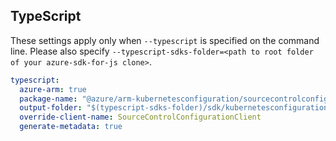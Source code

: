 ## TypeScript

These settings apply only when `--typescript` is specified on the command line.
Please also specify `--typescript-sdks-folder=<path to root folder of your azure-sdk-for-js clone>`.

```yaml $(typescript)
typescript:
  azure-arm: true
  package-name: "@azure/arm-kubernetesconfiguration/sourcecontrolconfiguration"
  output-folder: "$(typescript-sdks-folder)/sdk/kubernetesconfiguration/arm-kubernetesconfiguration"
  override-client-name: SourceControlConfigurationClient
  generate-metadata: true
```
